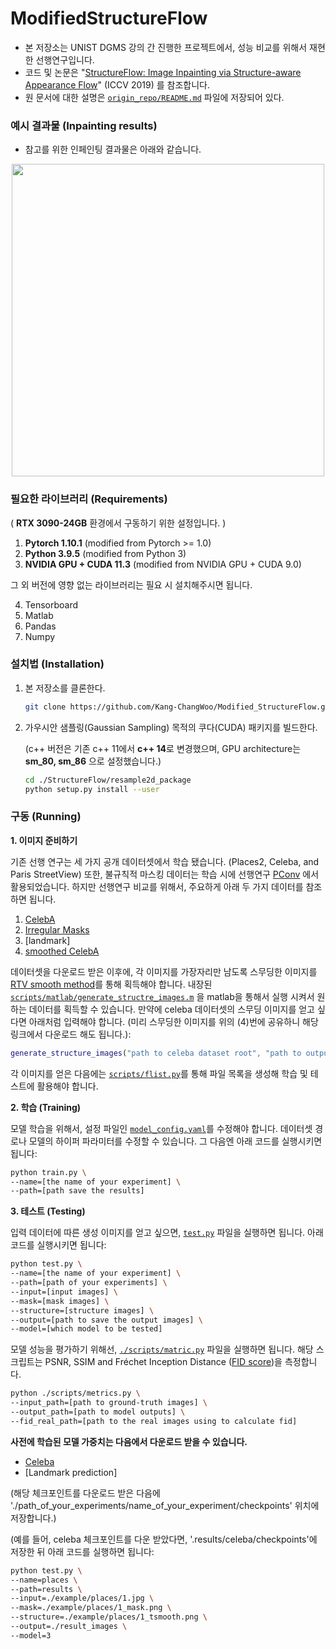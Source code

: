 # ModifiedStructureFlow
- 본 저장소는 UNIST DGMS 강의 간 진행한 프로젝트에서, 성능 비교를 위해서 재현한 선행연구입니다. 
- 코드 및 논문은 "[StructureFlow: Image Inpainting via Structure-aware Appearance Flow](https://arxiv.org/abs/1908.03852)" (ICCV 2019) 를 참조합니다.
- 원 문서에 대한 설명은 [`origin_repo/README.md`](origin_repo/README.md) 파일에 저장되어 있다.


### 예시 결과물 (Inpainting results)
- 참고를 위한 인페인팅 결과물은 아래와 같습니다.
<p align='center'>  
  <img src='https://user-images.githubusercontent.com/30292465/62820141-8e634300-bb92-11e9-9895-570f020edc47.png' width='500'/>
</p>



### 필요한 라이브러리 (Requirements)

( **RTX 3090-24GB** 환경에서 구동하기 위한 설정입니다. )

1. **Pytorch 1.10.1** (modified from Pytorch >= 1.0)
2. **Python 3.9.5** (modified from Python 3)
3. **NVIDIA GPU + CUDA 11.3** (modified from NVIDIA GPU + CUDA 9.0)

그 외 버전에 영향 없는 라이브러리는 필요 시 설치해주시면 됩니다.

4. Tensorboard
5. Matlab
6. Pandas
7. Numpy



### 설치법 (Installation)

1. 본 저장소를 클론한다.

   ```bash
   git clone https://github.com/Kang-ChangWoo/Modified_StructureFlow.git
   ```

2. 가우시안 샘플링(Gaussian Sampling) 목적의 쿠다(CUDA) 패키지를 빌드한다. 

   (c++ 버전은 기존 c++ 11에서 **c++ 14**로 변경했으며, GPU architecture는 **sm_80, sm_86** 으로 설정했습니다.)

   ```bash
   cd ./StructureFlow/resample2d_package
   python setup.py install --user
   ```



### 구동 (Running)

**1.	이미지 준비하기**

기존 선행 연구는 세 가지 공개 데이터셋에서 학습 됐습니다. (Places2, Celeba, and Paris StreetView) 
또한, 불규칙적 마스킹 데이터는 학습 시에 선행연구 [PConv](https://arxiv.org/abs/1804.07723) 에서 활용되었습니다.
하지만 선행연구 비교를 위해서, 주요하게 아래 두 가지 데이터를 참조하면 됩니다.

1. [CelebA](http://mmlab.ie.cuhk.edu.hk/projects/CelebA.html) 
2. [Irregular Masks](http://masc.cs.gmu.edu/wiki/partialconv)
3. [landmark]
4. [smoothed CelebA](https://drive.google.com/file/d/1Wq9NiX_QNCOx5F223pxvs4Khmi7HT-TF/view?usp=sharing)

데이터셋을 다운로드 받은 이후에, 각 이미지를 가장자리만 남도록 스무딩한 이미지를 [RTV smooth method](http://www.cse.cuhk.edu.hk/~leojia/projects/texturesep/)를 통해 획득해야 합니다. 내장된 [`scripts/matlab/generate_structre_images.m`](scripts/matlab/generate_structure_images.m) 을 matlab을 통해서 실행 시켜서 원하는 데이터를 획득할 수 있습니다. 만약에 celeba 데이터셋의 스무딩 이미지를 얻고 싶다면 아래처럼 입력해야 합니다. (미리 스무딩한 이미지를 위의 (4)번에 공유하니 해당 링크에서 다운로드 해도 됩니다.):

```matlab
generate_structure_images("path to celeba dataset root", "path to output folder");
```

각 이미지를 얻은 다음에는 [`scripts/flist.py`](scripts/flist.py)를 통해 파일 목록을 생성해 학습 및 테스트에 활용해야 합니다.



**2. 학습 (Training)**

모델 학습을 위해서, 설정 파일인 [`model_config.yaml`](model_config.yaml)를 수정해야 합니다. 데이터셋 경로나 모델의 하이퍼 파라미터를 수정할 수 있습니다. 그 다음엔 아래 코드를 실행시키면 됩니다:

```bash
python train.py \
--name=[the name of your experiment] \
--path=[path save the results] 
```



**3. 테스트 (Testing)**

입력 데이터에 따른 생성 이미지를 얻고 싶으면, [`test.py`](test.py) 파일을 실행하면 됩니다.  아래 코드를 실행시키면 됩니다:

```bash
python test.py \
--name=[the name of your experiment] \
--path=[path of your experiments] \
--input=[input images] \
--mask=[mask images] \
--structure=[structure images] \
--output=[path to save the output images] \
--model=[which model to be tested]
```


모델 성능을 평가하기 위해선, [`./scripts/matric.py`](scripts/metrics.py) 파일을 실행하면 됩니다.  해당 스크립트는 PSNR, SSIM and Fréchet Inception Distance ([FID score](https://github.com/mseitzer/pytorch-fid))을 측정합니다.

```bash
python ./scripts/metrics.py \
--input_path=[path to ground-truth images] \ 
--output_path=[path to model outputs] \
--fid_real_path=[path to the real images using to calculate fid]
```

**사전에 학습된 모델 가중치는 다음에서 다운로드 받을 수 있습니다.**

- [Celeba](https://drive.google.com/open?id=1PrLgcEd964etxZcHIOE93uUONB9-b6pI)
- [Landmark prediction]

(해당 체크포인트를 다운로드 받은 다음에 './path_of_your_experiments/name_of_your_experiment/checkpoints' 위치에 저장합니다.)

(예를 들어, celeba 체크포인트를 다운 받았다면, '.results/celeba/checkpoints'에 저장한 뒤 아래 코드를 실행하면 됩니다:

```bash
python test.py \
--name=places \
--path=results \
--input=./example/places/1.jpg \
--mask=./example/places/1_mask.png \
--structure=./example/places/1_tsmooth.png \
--output=./result_images \
--model=3
```

